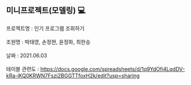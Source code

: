 ## 미니프로젝트(모델링) 💻

프로젝트명 : 인기 프로그램 조회하기 <br><br>
조원명 : 박태영, 손정현, 윤정화, 최한승 <br><br>
날짜 : 2021.06.03 <br><br>
테이블 관련도 : https://docs.google.com/spreadsheets/d/1q9YdOfi4LqdDV-kRa-jKQ0KRWN7Fszj2BGGTTfoxH2k/edit?usp=sharing
